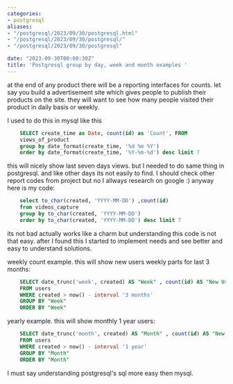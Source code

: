 ```yaml
---
categories:
- postgresql
aliases:
- "/postgresql/2023/09/30/postgresql.html"
- "/postgresql/2023/09/30/postgresql/"
- "/postgresql/2023/09/30/postgresql"

date: "2023-09-30T00:00:30Z"
title: 'Postgresql group by day, week and month examples '
---
```

at the end of any product there will be a reporting interfaces for counts. let say you build a advertisement site which gives people to publish their products on the site. they will want to see how many people visited their product in daily basis or weekly.

I used to do this in mysql like this
```sql
    SELECT create_time as Date, count(id) as 'Count', FROM
    views_of_product
    group by date_format(create_time, '%d %m %Y')
    order by date_format(create_time, '%Y-%m-%d') desc limit 7
```

this will nicely show last seven days views. but I needed to do same thing in postgresql. and like other days its not easily to find. I should check other report codes from project but no I allways research on google :) anyway here is my code:
```sql
    select to_char(created, 'YYYY-MM-DD') ,count(id)
    from videos_capture
    group by to_char(created, 'YYYY-MM-DD')
    order by to_char(created, 'YYYY-MM-DD') desc limit 7
```

its not bad actually works like a charm but understanding this code is not that easy. after I found this I started to implement needs and see better and easy to understand solutions.

weekly count example. this will show new users weekly parts for last 3 months:
```sql
    SELECT date_trunc('week', created) AS "Week" , count(id) AS "New Users"
    FROM users
    WHERE created > now() - interval '3 months'
    GROUP BY "Week"
    ORDER BY "Week" 
```

yearly example. this will show monthly 1 year users:
```sql
    SELECT date_trunc('month', created) AS "Month" , count(id) AS "New Users"
    FROM users
    WHERE created > now() - interval '1 year'
    GROUP BY "Month"
    ORDER BY "Month" 
```
I must say understanding postgresql's sql more easy then mysql.
